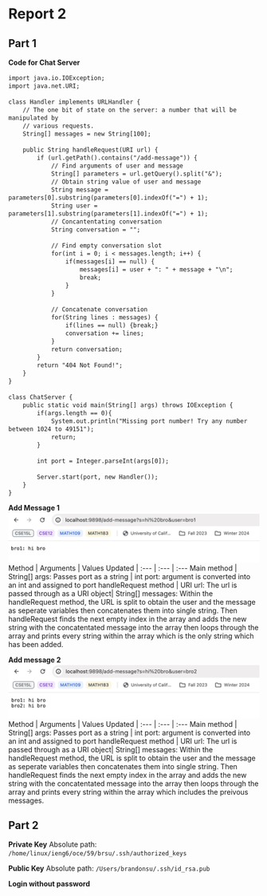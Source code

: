 # Report 2
## Part 1
**Code for Chat Server**
```
import java.io.IOException;
import java.net.URI;

class Handler implements URLHandler {
    // The one bit of state on the server: a number that will be manipulated by
    // various requests.
    String[] messages = new String[100];

    public String handleRequest(URI url) {
        if (url.getPath().contains("/add-message")) {
            // Find arguments of user and message
            String[] parameters = url.getQuery().split("&");
            // Obtain string value of user and message
            String message = parameters[0].substring(parameters[0].indexOf("=") + 1);
            String user = parameters[1].substring(parameters[1].indexOf("=") + 1);
            // Concantentating conversation
            String conversation = "";
            
            // Find empty conversation slot
            for(int i = 0; i < messages.length; i++) {
                if(messages[i] == null) {
                    messages[i] = user + ": " + message + "\n";
                    break;
                }
            }
            
            // Concatenate conversation
            for(String lines : messages) {
                if(lines == null) {break;}
                conversation += lines;
            }
            return conversation;
        }
        return "404 Not Found!";
    }
}

class ChatServer {
    public static void main(String[] args) throws IOException {
        if(args.length == 0){
            System.out.println("Missing port number! Try any number between 1024 to 49151");
            return;
        }

        int port = Integer.parseInt(args[0]);

        Server.start(port, new Handler());
    }
}
```
**Add Message 1**
![Image](add_message1.png)
Method | Arguments | Values Updated
| :--- | :--- | :---
Main method | String[] args: Passes port as a string | int port: argument is converted into an int and assigned to port
handleRequest method  | URI url: The url is passed through as a URI object| String[] messages: Within the handleRequest method, the URL is split to obtain the user and the message as seperate variables then concatenates them into single string. Then handleRequest finds the next empty index in the array and adds the new string with the concatentated message into the array then loops through the array and prints every string within the array which is the only string which has been added.

**Add message 2**
![Image](add_message2.png)
Method | Arguments | Values Updated
| :--- | :--- | :---
Main method | String[] args: Passes port as a string | int port: argument is converted into an int and assigned to port
handleRequest method  | URI url: The url is passed through as a URI object| String[] messages: Within the handleRequest method, the URL is split to obtain the user and the message as seperate variables then concatenates them into single string. Then handleRequest finds the next empty index in the array and adds the new string with the concatentated message into the array then loops through the array and prints every string within the array which includes the preivous messages.

## Part 2
**Private Key**
Absolute path: `/home/linux/ieng6/oce/59/brsu/.ssh/authorized_keys`


**Public Key**
Absolute path: `/Users/brandonsu/.ssh/id_rsa.pub`

**Login without password**
